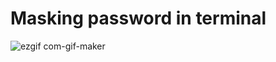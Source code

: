 # Masking password in terminal

![ezgif com-gif-maker](https://user-images.githubusercontent.com/61585411/167398678-4e70b57a-67e7-44cb-a510-a4d74059308e.gif)

